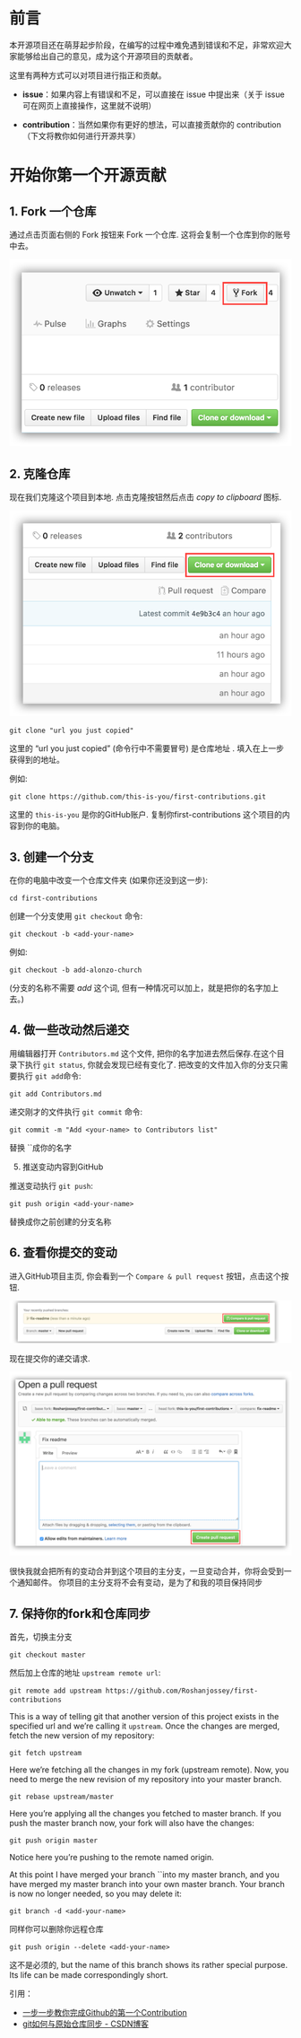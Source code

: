 # 前言

本开源项目还在萌芽起步阶段，在编写的过程中难免遇到错误和不足，非常欢迎大家能够给出自己的意见，成为这个开源项目的贡献者。

这里有两种方式可以对项目进行指正和贡献。

- **issue**：如果内容上有错误和不足，可以直接在 issue 中提出来（关于 issue 可在网页上直接操作，这里就不说明）

- **contribution**：当然如果你有更好的想法，可以直接贡献你的 contribution（下文将教你如何进行开源共享）



# 开始你第一个开源贡献

## 1. Fork 一个仓库

通过点击页面右侧的 Fork 按钮来 Fork 一个仓库. 这将会复制一个仓库到你的账号中去。

<div align="center"><img src="assets/t011055b630bbc39de1.png" width="550"/></div>


## 2. 克隆仓库

现在我们克隆这个项目到本地. 点击克隆按钮然后点击 *copy to clipboard* 图标.

<div align="center"><img src="assets/t01e7b7ddbc94f7e570.png" width="550"/></div>



```shell
git clone "url you just copied"
```



这里的 “url you just copied” (命令行中不需要冒号) 是仓库地址 . 填入在上一步获得到的地址。

例如:

```shell
git clone https://github.com/this-is-you/first-contributions.git
```

这里的 `this-is-you` 是你的GitHub账户. 复制你first-contributions 这个项目的内容到你的电脑。



## 3. 创建一个分支

在你的电脑中改变一个仓库文件夹 (如果你还没到这一步):

```shell
cd first-contributions
```

创建一个分支使用 `git checkout` 命令:

```shell
git checkout -b <add-your-name>
```

例如:

```shell
git checkout -b add-alonzo-church
```

(分支的名称不需要 *add* 这个词, 但有一种情况可以加上，就是把你的名字加上去。)



## 4. 做一些改动然后递交

用编辑器打开 `Contributors.md` 这个文件, 把你的名字加进去然后保存.在这个目录下执行 `git status`, 你就会发现已经有变化了. 把改变的文件加入你的分支只需要执行 `git add`命令:

```shell
git add Contributors.md
```

递交刚才的文件执行 `git commit` 命令:

```shell
git commit -m "Add <your-name> to Contributors list"
```

替换 ``成你的名字

5. 推送变动内容到GitHub

推送变动执行 `git push`:

```shell
git push origin <add-your-name>
```

替换成你之前创建的分支名称



## 6. 查看你提交的变动

进入GitHub项目主页, 你会看到一个 `Compare & pull request` 按钮，点击这个按钮.

<div align="center"><img src="assets/t019f9c483eb548ed76.png" width=""/></div>

现在提交你的递交请求.

<div align="center"><img src="assets/t014ed3595e40678bc9.png" width=""/></div>

很快我就会把所有的变动合并到这个项目的主分支，一旦变动合并，你将会受到一个通知邮件。 你项目的主分支将不会有变动，是为了和我的项目保持同步



## 7. 保持你的fork和仓库同步

首先，切换主分支

```shell
git checkout master
```

然后加上仓库的地址 `upstream remote url`:

```shell
git remote add upstream https://github.com/Roshanjossey/first-contributions
```

This is a way of telling git that another version of this project exists in the specified url and we’re calling it `upstream`. Once the changes are merged, fetch the new version of my repository:

```shell
git fetch upstream
```

Here we’re fetching all the changes in my fork (upstream remote). Now, you need to merge the new revision of my repository into your master branch.

```shell
git rebase upstream/master
```

Here you’re applying all the changes you fetched to master branch. If you push the master branch now, your fork will also have the changes:

```shell
git push origin master
```

Notice here you’re pushing to the remote named origin.

At this point I have merged your branch ``into my master branch, and you have merged my master branch into your own master branch. Your branch is now no longer needed, so you may delete it:

```shell
git branch -d <add-your-name>
```

同样你可以删除你远程仓库

```shell
git push origin --delete <add-your-name>
```

这不是必须的, but the name of this branch shows its rather special purpose. Its life can be made correspondingly short.




引用：

- [一步一步教你完成Github的第一个Contribution](https://www.zcfy.cc/article/a-step-by-step-guide-to-making-your-first-github-contribution-4142.html?t=new)
- [git如何与原始仓库同步 - CSDN博客](https://blog.csdn.net/libing403/article/details/51729744)